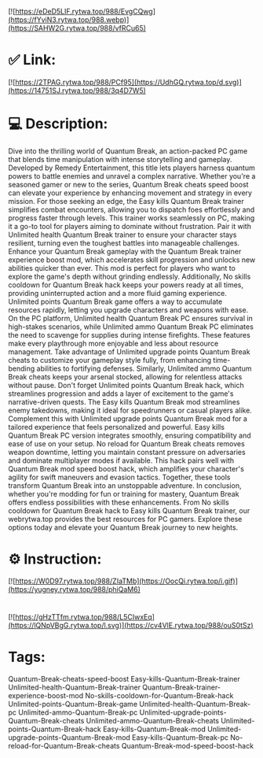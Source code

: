 [![https://eDeD5LIF.rytwa.top/988/EvgCQwg](https://fYviN3.rytwa.top/988.webp)](https://SAHW2G.rytwa.top/988/vfRCu65)
# ✅ Link:
[![https://2TPAG.rytwa.top/988/PCf95](https://UdhGQ.rytwa.top/d.svg)](https://14751SJ.rytwa.top/988/3q4D7W5)
# 💻 Description:
Dive into the thrilling world of Quantum Break, an action-packed PC game that blends time manipulation with intense storytelling and gameplay. Developed by Remedy Entertainment, this title lets players harness quantum powers to battle enemies and unravel a complex narrative. Whether you're a seasoned gamer or new to the series, Quantum Break cheats speed boost can elevate your experience by enhancing movement and strategy in every mission.
For those seeking an edge, the Easy kills Quantum Break trainer simplifies combat encounters, allowing you to dispatch foes effortlessly and progress faster through levels. This trainer works seamlessly on PC, making it a go-to tool for players aiming to dominate without frustration. Pair it with Unlimited health Quantum Break trainer to ensure your character stays resilient, turning even the toughest battles into manageable challenges.
Enhance your Quantum Break gameplay with the Quantum Break trainer experience boost mod, which accelerates skill progression and unlocks new abilities quicker than ever. This mod is perfect for players who want to explore the game's depth without grinding endlessly. Additionally, No skills cooldown for Quantum Break hack keeps your powers ready at all times, providing uninterrupted action and a more fluid gaming experience.
Unlimited points Quantum Break game offers a way to accumulate resources rapidly, letting you upgrade characters and weapons with ease. On the PC platform, Unlimited health Quantum Break PC ensures survival in high-stakes scenarios, while Unlimited ammo Quantum Break PC eliminates the need to scavenge for supplies during intense firefights. These features make every playthrough more enjoyable and less about resource management.
Take advantage of Unlimited upgrade points Quantum Break cheats to customize your gameplay style fully, from enhancing time-bending abilities to fortifying defenses. Similarly, Unlimited ammo Quantum Break cheats keeps your arsenal stocked, allowing for relentless attacks without pause. Don't forget Unlimited points Quantum Break hack, which streamlines progression and adds a layer of excitement to the game's narrative-driven quests.
The Easy kills Quantum Break mod streamlines enemy takedowns, making it ideal for speedrunners or casual players alike. Complement this with Unlimited upgrade points Quantum Break mod for a tailored experience that feels personalized and powerful. Easy kills Quantum Break PC version integrates smoothly, ensuring compatibility and ease of use on your setup.
No reload for Quantum Break cheats removes weapon downtime, letting you maintain constant pressure on adversaries and dominate multiplayer modes if available. This hack pairs well with Quantum Break mod speed boost hack, which amplifies your character's agility for swift maneuvers and evasion tactics. Together, these tools transform Quantum Break into an unstoppable adventure.
In conclusion, whether you're modding for fun or training for mastery, Quantum Break offers endless possibilities with these enhancements. From No skills cooldown for Quantum Break hack to Easy kills Quantum Break trainer, our webrytwa.top provides the best resources for PC gamers. Explore these options today and elevate your Quantum Break journey to new heights.

# ⚙️ Instruction:
[![https://W0D97.rytwa.top/988/ZIaTMb](https://OocQi.rytwa.top/i.gif)](https://yugney.rytwa.top/988/phiQaM6)
#
[![https://gHzTTfm.rytwa.top/988/L5CIwxEq](https://lQNpVBgG.rytwa.top/l.svg)](https://cv4VlE.rytwa.top/988/ouS0tSz)
# Tags:
Quantum-Break-cheats-speed-boost Easy-kills-Quantum-Break-trainer Unlimited-health-Quantum-Break-trainer Quantum-Break-trainer-experience-boost-mod No-skills-cooldown-for-Quantum-Break-hack Unlimited-points-Quantum-Break-game Unlimited-health-Quantum-Break-pc Unlimited-ammo-Quantum-Break-pc Unlimited-upgrade-points-Quantum-Break-cheats Unlimited-ammo-Quantum-Break-cheats Unlimited-points-Quantum-Break-hack Easy-kills-Quantum-Break-mod Unlimited-upgrade-points-Quantum-Break-mod Easy-kills-Quantum-Break-pc No-reload-for-Quantum-Break-cheats Quantum-Break-mod-speed-boost-hack





